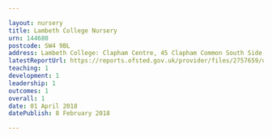 ```yaml
---

layout: nursery
title: Lambeth College Nursery
urn: 144680
postcode: SW4 9BL
address: Lambeth College: Clapham Centre, 45 Clapham Common South Side, London, SW4 9BL
latestReportUrl: https://reports.ofsted.gov.uk/provider/files/2757659/urn/144680.pdf
teaching: 1
development: 1
leadership: 1
outcomes: 1
overall: 1
date: 01 April 2018 
datePublish: 8 February 2018

---
```

